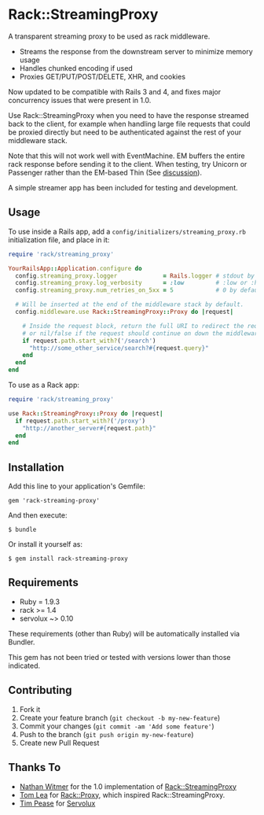 # Rack::StreamingProxy

A transparent streaming proxy to be used as rack middleware.

* Streams the response from the downstream server to minimize memory usage
* Handles chunked encoding if used
* Proxies GET/PUT/POST/DELETE, XHR, and cookies

Now updated to be compatible with Rails 3 and 4, and fixes major concurrency issues that were present in 1.0.

Use Rack::StreamingProxy when you need to have the response streamed back to the client, for example when handling large file requests that could be proxied directly but need to be authenticated against the rest of your middleware stack.

Note that this will not work well with EventMachine. EM buffers the entire rack response before sending it to the client. When testing, try Unicorn or Passenger rather than the EM-based Thin (See [discussion](http://groups.google.com/group/thin-ruby/browse_thread/thread/4762f8f851b965f6)).

A simple streamer app has been included for testing and development.

## Usage

To use inside a Rails app, add a `config/initializers/streaming_proxy.rb` initialization file, and place in it:

```ruby
require 'rack/streaming_proxy'

YourRailsApp::Application.configure do
  config.streaming_proxy.logger             = Rails.logger # stdout by default
  config.streaming_proxy.log_verbosity      = :low         # :low or :high, :low by default
  config.streaming_proxy.num_retries_on_5xx = 5            # 0 by default

  # Will be inserted at the end of the middleware stack by default.
  config.middleware.use Rack::StreamingProxy::Proxy do |request|

    # Inside the request block, return the full URI to redirect the request to,
    # or nil/false if the request should continue on down the middleware stack.
    if request.path.start_with?('/search')
      "http://some_other_service/search?#{request.query}"
    end
  end
end
```

To use as a Rack app:

```ruby
require 'rack/streaming_proxy'

use Rack::StreamingProxy::Proxy do |request|
  if request.path.start_with?('/proxy')
    "http://another_server#{request.path}"
  end
end
```

## Installation

Add this line to your application's Gemfile:

    gem 'rack-streaming-proxy'

And then execute:

    $ bundle

Or install it yourself as:

    $ gem install rack-streaming-proxy

## Requirements

* Ruby = 1.9.3
* rack >= 1.4
* servolux ~> 0.10

These requirements (other than Ruby) will be automatically installed via Bundler.

This gem has not been tried or tested with versions lower than those indicated.

## Contributing

1. Fork it
2. Create your feature branch (`git checkout -b my-new-feature`)
3. Commit your changes (`git commit -am 'Add some feature'`)
4. Push to the branch (`git push origin my-new-feature`)
5. Create new Pull Request

## Thanks To

* [Nathan Witmer](http://github.com/zerowidth) for the 1.0 implementation of [Rack::StreamingProxy](http://github.com/zerowidth/rack-streaming-proxy)
* [Tom Lea](http://github.com/cwninja) for [Rack::Proxy](http://gist.github.com/207938), which inspired Rack::StreamingProxy.
* [Tim Pease](http://github.com/TwP) for [Servolux](https://github.com/Twp/servolux)
